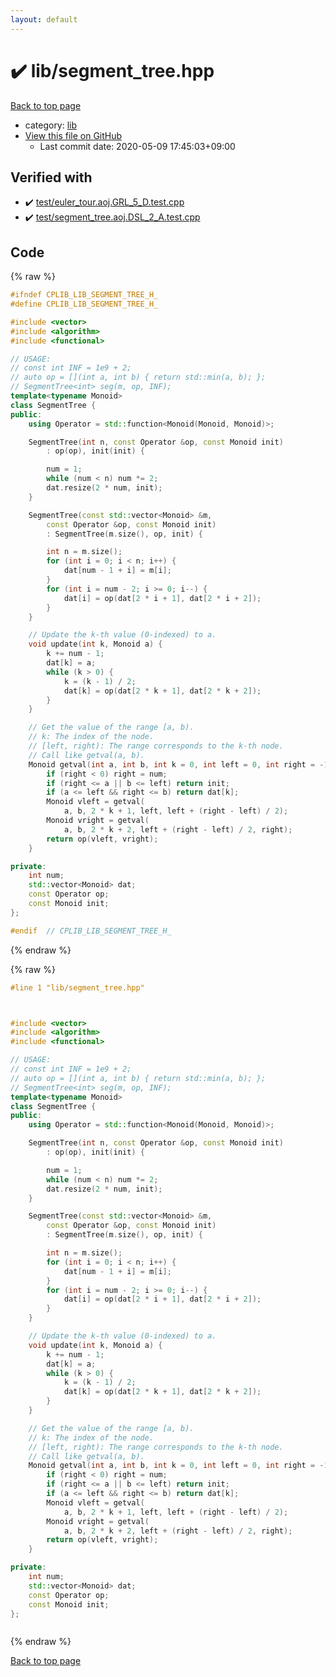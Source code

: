 ```yaml
---
layout: default
---
```


<!-- mathjax config similar to math.stackexchange -->
<script type="text/javascript" async
  src="https://cdnjs.cloudflare.com/ajax/libs/mathjax/2.7.5/MathJax.js?config=TeX-MML-AM_CHTML">
</script>
<script type="text/x-mathjax-config">
  MathJax.Hub.Config({
    TeX: { equationNumbers: { autoNumber: "AMS" }},
    tex2jax: {
      inlineMath: [ ['$','$'] ],
      processEscapes: true
    },
    "HTML-CSS": { matchFontHeight: false },
    displayAlign: "left",
    displayIndent: "2em"
  });
</script>

<script type="text/javascript" src="https://cdnjs.cloudflare.com/ajax/libs/jquery/3.4.1/jquery.min.js"></script>
<script src="https://cdn.jsdelivr.net/npm/jquery-balloon-js@1.1.2/jquery.balloon.min.js" integrity="sha256-ZEYs9VrgAeNuPvs15E39OsyOJaIkXEEt10fzxJ20+2I=" crossorigin="anonymous"></script>
<script type="text/javascript" src="../../assets/js/copy-button.js"></script>
<link rel="stylesheet" href="../../assets/css/copy-button.css" />


# :heavy_check_mark: lib/segment_tree.hpp

<a href="../../index.html">Back to top page</a>

* category: <a href="../../index.html#e8acc63b1e238f3255c900eed37254b8">lib</a>
* <a href="{{ site.github.repository_url }}/blob/master/lib/segment_tree.hpp">View this file on GitHub</a>
    - Last commit date: 2020-05-09 17:45:03+09:00




## Verified with

* :heavy_check_mark: <a href="../../verify/test/euler_tour.aoj.GRL_5_D.test.cpp.html">test/euler_tour.aoj.GRL_5_D.test.cpp</a>
* :heavy_check_mark: <a href="../../verify/test/segment_tree.aoj.DSL_2_A.test.cpp.html">test/segment_tree.aoj.DSL_2_A.test.cpp</a>


## Code

<a id="unbundled"></a>
{% raw %}
```cpp
#ifndef CPLIB_LIB_SEGMENT_TREE_H_
#define CPLIB_LIB_SEGMENT_TREE_H_

#include <vector>
#include <algorithm>
#include <functional>

// USAGE:
// const int INF = 1e9 + 2;
// auto op = [](int a, int b) { return std::min(a, b); };
// SegmentTree<int> seg(m, op, INF);
template<typename Monoid>
class SegmentTree {
public:
    using Operator = std::function<Monoid(Monoid, Monoid)>;

    SegmentTree(int n, const Operator &op, const Monoid init)
        : op(op), init(init) {

        num = 1;
        while (num < n) num *= 2;
        dat.resize(2 * num, init);
    }

    SegmentTree(const std::vector<Monoid> &m,
        const Operator &op, const Monoid init)
        : SegmentTree(m.size(), op, init) {

        int n = m.size();
        for (int i = 0; i < n; i++) {
            dat[num - 1 + i] = m[i];
        }
        for (int i = num - 2; i >= 0; i--) {
            dat[i] = op(dat[2 * i + 1], dat[2 * i + 2]);
        }
    }

    // Update the k-th value (0-indexed) to a.
    void update(int k, Monoid a) {
        k += num - 1;
        dat[k] = a;
        while (k > 0) {
            k = (k - 1) / 2;
            dat[k] = op(dat[2 * k + 1], dat[2 * k + 2]);
        }
    }

    // Get the value of the range [a, b).
    // k: The index of the node.
    // [left, right): The range corresponds to the k-th node.
    // Call like getval(a, b).
    Monoid getval(int a, int b, int k = 0, int left = 0, int right = -1) {
        if (right < 0) right = num;
        if (right <= a || b <= left) return init;
        if (a <= left && right <= b) return dat[k];
        Monoid vleft = getval(
            a, b, 2 * k + 1, left, left + (right - left) / 2);
        Monoid vright = getval(
            a, b, 2 * k + 2, left + (right - left) / 2, right);
        return op(vleft, vright);
    }

private:
    int num;
    std::vector<Monoid> dat;
    const Operator op;
    const Monoid init;
};

#endif  // CPLIB_LIB_SEGMENT_TREE_H_

```
{% endraw %}

<a id="bundled"></a>
{% raw %}
```cpp
#line 1 "lib/segment_tree.hpp"



#include <vector>
#include <algorithm>
#include <functional>

// USAGE:
// const int INF = 1e9 + 2;
// auto op = [](int a, int b) { return std::min(a, b); };
// SegmentTree<int> seg(m, op, INF);
template<typename Monoid>
class SegmentTree {
public:
    using Operator = std::function<Monoid(Monoid, Monoid)>;

    SegmentTree(int n, const Operator &op, const Monoid init)
        : op(op), init(init) {

        num = 1;
        while (num < n) num *= 2;
        dat.resize(2 * num, init);
    }

    SegmentTree(const std::vector<Monoid> &m,
        const Operator &op, const Monoid init)
        : SegmentTree(m.size(), op, init) {

        int n = m.size();
        for (int i = 0; i < n; i++) {
            dat[num - 1 + i] = m[i];
        }
        for (int i = num - 2; i >= 0; i--) {
            dat[i] = op(dat[2 * i + 1], dat[2 * i + 2]);
        }
    }

    // Update the k-th value (0-indexed) to a.
    void update(int k, Monoid a) {
        k += num - 1;
        dat[k] = a;
        while (k > 0) {
            k = (k - 1) / 2;
            dat[k] = op(dat[2 * k + 1], dat[2 * k + 2]);
        }
    }

    // Get the value of the range [a, b).
    // k: The index of the node.
    // [left, right): The range corresponds to the k-th node.
    // Call like getval(a, b).
    Monoid getval(int a, int b, int k = 0, int left = 0, int right = -1) {
        if (right < 0) right = num;
        if (right <= a || b <= left) return init;
        if (a <= left && right <= b) return dat[k];
        Monoid vleft = getval(
            a, b, 2 * k + 1, left, left + (right - left) / 2);
        Monoid vright = getval(
            a, b, 2 * k + 2, left + (right - left) / 2, right);
        return op(vleft, vright);
    }

private:
    int num;
    std::vector<Monoid> dat;
    const Operator op;
    const Monoid init;
};



```
{% endraw %}

<a href="../../index.html">Back to top page</a>

